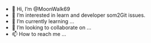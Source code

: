 - 👋 Hi, I’m @MoonWalk69
- 👀 I’m interested in learn and developer som2Git issues.
- 🌱 I’m currently learning ...
- 💞️ I’m looking to collaborate on ...
- 📫 How to reach me ...

<!---
MoonWalk69/MoonWalk69 is a ✨ special ✨ repository because its `README.md` (this file) appears on your GitHub profile.
You can click the Preview link to take a look at your changes.
--->
